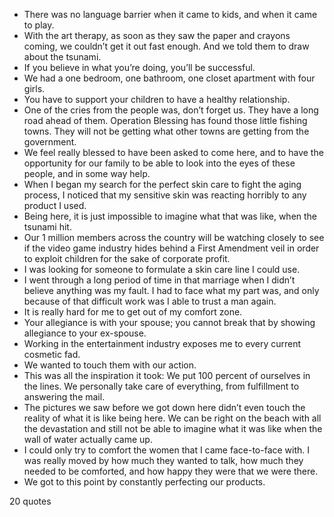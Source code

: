  - There was no language barrier when it came to kids, and when it came to play.
 - With the art therapy, as soon as they saw the paper and crayons coming, we couldn’t get it out fast enough. And we told them to draw about the tsunami.
 - If you believe in what you’re doing, you’ll be successful.
 - We had a one bedroom, one bathroom, one closet apartment with four girls.
 - You have to support your children to have a healthy relationship.
 - One of the cries from the people was, don’t forget us. They have a long road ahead of them. Operation Blessing has found those little fishing towns. They will not be getting what other towns are getting from the government.
 - We feel really blessed to have been asked to come here, and to have the opportunity for our family to be able to look into the eyes of these people, and in some way help.
 - When I began my search for the perfect skin care to fight the aging process, I noticed that my sensitive skin was reacting horribly to any product I used.
 - Being here, it is just impossible to imagine what that was like, when the tsunami hit.
 - Our 1 million members across the country will be watching closely to see if the video game industry hides behind a First Amendment veil in order to exploit children for the sake of corporate profit.
 - I was looking for someone to formulate a skin care line I could use.
 - I went through a long period of time in that marriage when I didn’t believe anything was my fault. I had to face what my part was, and only because of that difficult work was I able to trust a man again.
 - It is really hard for me to get out of my comfort zone.
 - Your allegiance is with your spouse; you cannot break that by showing allegiance to your ex-spouse.
 - Working in the entertainment industry exposes me to every current cosmetic fad.
 - We wanted to touch them with our action.
 - This was all the inspiration it took: We put 100 percent of ourselves in the lines. We personally take care of everything, from fulfillment to answering the mail.
 - The pictures we saw before we got down here didn’t even touch the reality of what it is like being here. We can be right on the beach with all the devastation and still not be able to imagine what it was like when the wall of water actually came up.
 - I could only try to comfort the women that I came face-to-face with. I was really moved by how much they wanted to talk, how much they needed to be comforted, and how happy they were that we were there.
 - We got to this point by constantly perfecting our products.

20 quotes